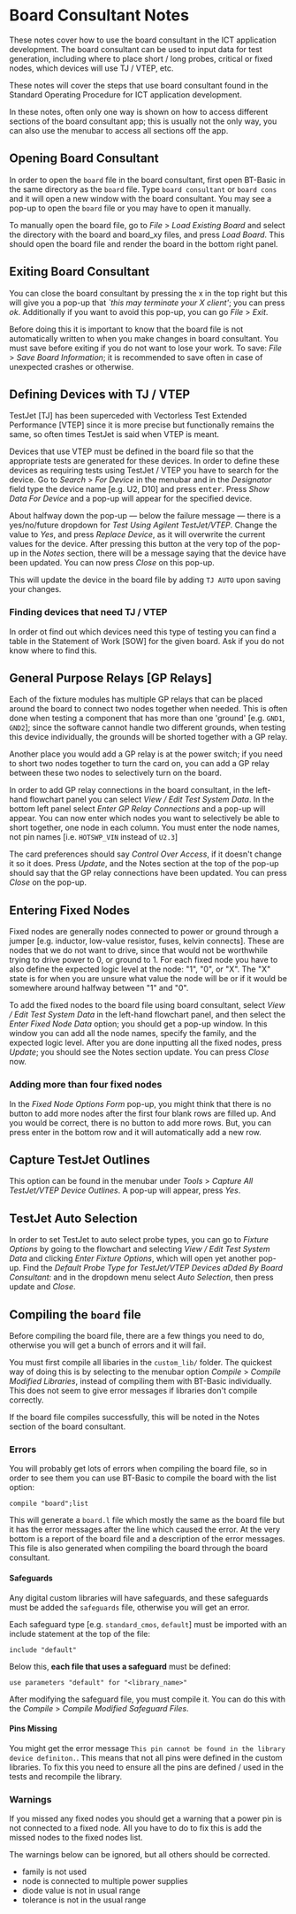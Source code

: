 # Board Consultant Notes

These notes cover how to use the board consultant in the ICT application development. The board consultant can be used to input data for test generation, including where to place short / long probes, critical or fixed nodes, which devices will use TJ / VTEP, etc.

These notes will cover the steps that use board consultant found in the Standard Operating Procedure for ICT application development.

In these notes, often only one way is shown on how to access different sections of the board consultant app; this is usually not the only way, you can also use the menubar to access all sections off the app.

## Opening Board Consultant

In order to open the `board` file in the board consultant, first open BT-Basic in the same directory as the `board` file. Type `board consultant` or `board cons` and it will open a new window with the board consultant. You may see a pop-up to open the `board` file or you may have to open it manually.

To manually open the board file, go to _File_ > _Load Existing Board_ and select the directory with the board and board_xy files, and press _Load Board_. This should open the board file and render the board in the bottom right panel.

## Exiting Board Consultant

You can close the board consultant by pressing the x in the top right but this will give you a pop-up that _`this may terminate your X client'_; you can press _ok_. Additionally if you want to avoid this pop-up, you can go _File_ > _Exit_.

Before doing this it is important to know that the board file is not automatically written to when you make changes in board consultant. You must save before exiting if you do not want to lose your work. To save: _File_ > _Save Board Information_; it is recommended to save often in case of unexpected crashes or otherwise.

## Defining Devices with TJ / VTEP

TestJet [TJ] has been superceded with Vectorless Test Extended Performance [VTEP] since it is more precise but functionally remains the same, so often times TestJet is said when VTEP is meant.

Devices that use VTEP must be defined in the board file so that the appropriate tests are generated for these devices. In order to define these devices as requiring tests using TestJet / VTEP you have to search for the device. Go to _Search_ > _For Device_ in the menubar and in the _Designator_ field type the device name [e.g. U2, D10] and press <kbd>enter</kbd>. Press _Show Data For Device_ and a pop-up will appear for the specified device.

About halfway down the pop-up — below the failure message — there is a yes/no/future dropdown for _Test Using Agilent TestJet/VTEP_. Change the value to _Yes_, and press _Replace Device_, as it will overwrite the current values for the device. After pressing this button at the very top of the pop-up in the _Notes_ section, there will be a message saying that the device have been updated. You can now press _Close_ on this pop-up.

This will update the device in the board file by adding `TJ AUTO` upon saving your changes.

### Finding devices that need TJ / VTEP

In order ot find out which devices need this type of testing you can find a table in the Statement of Work [SOW] for the given board. Ask if you do not know where to find this.

## General Purpose Relays [GP Relays]

Each of the fixture modules has multiple GP relays that can be placed around the board to connect two nodes together when needed. This is often done when testing a component that has more than one 'ground' [e.g. `GND1`, `GND2`]; since the software cannot handle two different grounds, when testing this device individually, the grounds will be shorted together with a GP relay.

Another place you would add a GP relay is at the power switch; if you need to short two nodes together to turn the card on, you can add a GP relay between these two nodes to selectively turn on the board.

In order to add GP relay connections in the board consultant, in the left-hand flowchart panel you can select _View / Edit Test System Data_. In the bottom left panel select _Enter GP Relay Connections_ and a pop-up will appear. You can now enter which nodes you want to selectively be able to short together, one node in each column. You must enter the node names, not pin names [i.e. `HOTSWP_VIN` instead of `U2.3`]

The card preferences should say _Control Over Access_, if it doesn't change it so it does. Press _Update_, and the Notes section at the top of the pop-up should say that the GP relay connections have been updated. You can press _Close_ on the pop-up.

## Entering Fixed Nodes

Fixed nodes are generally nodes connected to power or ground through a jumper [e.g. inductor, low-value resistor, fuses, kelvin connects]. These are nodes that we do not want to drive, since that would not be worthwhile trying to drive power to 0, or ground to 1. For each fixed node you have to also define the expected logic level at the node: "1", "0", or "X". The "X" state is for when you are unsure what value the node will be or if it would be somewhere around halfway between "1" and "0".

To add the fixed nodes to the board file using board consultant, select _View / Edit Test System Data_ in the left-hand flowchart panel, and then select the _Enter Fixed Node Data_ option; you should get a pop-up window. In this window you can add all the node names, specify the family, and the expected logic level. After you are done inputting all the fixed nodes, press _Update_; you should see the Notes section update. You can press _Close_ now.

### Adding more than four fixed nodes

In the _Fixed Node Options Form_ pop-up, you might think that there is no button to add more nodes after the first four blank rows are filled up. And you would be correct, there is no button to add more rows. But, you can press <kdb>enter</kbd> in the bottom row and it will automatically add a new row.

## Capture TestJet Outlines

This option can be found in the menubar under _Tools_ > _Capture All TestJet/VTEP Device Outlines_. A pop-up will appear, press _Yes_.

## TestJet Auto Selection

In order to set TestJet to auto select probe types, you can go to _Fixture Options_ by going to the flowchart and selecting _View / Edit Test System Data_ and clicking _Enter Fixture Options_, which will open yet another pop-up. Find the _Default Probe Type for TestJet/VTEP Devices aDded By Board Consultant:_ and in the dropdown menu select _Auto Selection_, then press update and _Close_.

## Compiling the `board` file

Before compiling the board file, there are a few things you need to do, otherwise you will get a bunch of errors and it will fail.

You must first compile all libaries in the `custom_lib/` folder. The quickest way of doing this is by selecting to the menubar option _Compile_ > _Compile Modified Libraries_, instead of compiling them with BT-Basic individually. This does not seem to give error messages if libraries don't compile correctly.

If the board file compiles successfully, this will be noted in the Notes section of the board consultant.

### Errors

You will probably get lots of errors when compiling the board file, so in order to see them you can use BT-Basic to compile the board with the list option:

`compile "board";list`

This will generate a `board.l` file which mostly the same as the board file but it has the error messages after the line which caused the error. At the very bottom is a report of the board file and a description of the error messages. This file is also generated when compiling the board through the board consultant.

#### Safeguards

Any digital custom libraries will have safeguards, and these safeguards must be added the `safeguards` file, otherwise you will get an error.

Each safeguard type [e.g. `standard_cmos`, `default`] must be imported with an include statement at the top of the file:

`include "default"`

Below this, **each file that uses a safeguard** must be defined:

`use parameters "default" for "<library_name>"`

After modifying the safeguard file, you must compile it. You can do this with the _Compile_ > _Compile Modified Safeguard Files_.

#### Pins Missing

You might get the error message `This pin cannot be found in the library device definiton.`. This means that not all pins were defined in the custom libraries. To fix this you need to ensure all the pins are defined / used in the tests and recompile the library.

### Warnings

If you missed any fixed nodes you should get a warning that a power pin is not connected to a fixed node. All you have to do to fix this is add the missed nodes to the fixed nodes list.

The warnings below can be ignored, but all others should be corrected.

- family is not used
- node is connected to multiple power supplies
- diode value is not in usual range
- tolerance is not in the usual range